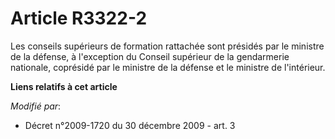 # Article R3322-2

Les conseils supérieurs de formation rattachée sont présidés par le   ministre de la défense, à l'exception du Conseil
supérieur de la gendarmerie nationale, coprésidé par le ministre de la défense et le ministre de l'intérieur.

**Liens relatifs à cet article**

_Modifié par_:

  - Décret n°2009-1720 du 30 décembre 2009 - art. 3
